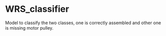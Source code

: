 # WRS_classifier

Model to classify the two classes, one is correctly assembled and other one is missing motor pulley.

